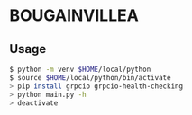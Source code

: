 # BOUGAINVILLEA

## Usage

```bash
$ python -m venv $HOME/local/python
$ source $HOME/local/python/bin/activate
> pip install grpcio grpcio-health-checking
> python main.py -h
> deactivate
```
